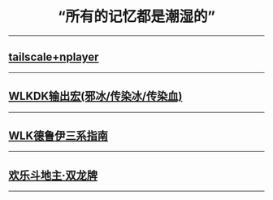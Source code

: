 # <center>“所有的记忆都是潮湿的”

---
## [tailscale+nplayer](https://samoa.lanzouy.com/b01rgbcib/)
---
## [WLKDK输出宏(邪冰/传染冰/传染血)](WOW/<3.35PVE>输出宏(邪冰、传染冰、传染血).html)
---
## [WLK德鲁伊三系指南](WOW/WLK德鲁伊指南.md)
---
## [欢乐斗地主·双龙牌](其他/欢乐斗地主·双龙牌.md)
---
